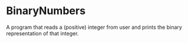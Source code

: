 # BinaryNumbers
A program that reads a (positive) integer from user and prints the binary representation of that integer.
